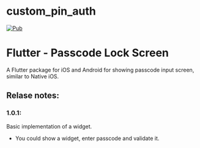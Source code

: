 # custom_pin_auth

[![Pub](https://img.shields.io/pub/v/custom_pin_auth.svg)](https://pub.dartlang.org/packages/custom_pin_auth) 

# Flutter - Passcode Lock Screen

A Flutter package for iOS and Android for showing passcode input screen, similar to Native iOS.


## Relase notes:
### 1.0.1: 
Basic implementation of a widget.
- You could show a widget, enter passcode and validate it.



